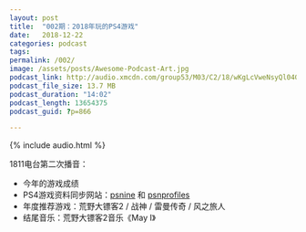 ```yaml
---
layout: post
title:  "002期：2018年玩的PS4游戏"
date:   2018-12-22
categories: podcast
tags:
permalink: /002/
image: /assets/posts/Awesome-Podcast-Art.jpg
podcast_link: http://audio.xmcdn.com/group53/M03/C2/18/wKgLcVweNsyQl04GAQIXkuoDkIc095.m4a
podcast_file_size: 13.7 MB
podcast_duration: "14:02"
podcast_length: 13654375
podcast_guid: ?p=866

---
```


{% include audio.html %}

1811电台第二次播音：

- 今年的游戏成绩
- PS4游戏资料同步网站：[psnine](https://psnine.com) 和 [psnprofiles](https://psnprofiles.com/)
- 年度推荐游戏：荒野大镖客2 / 战神 / 雷曼传奇 / 风之旅人
- 结尾音乐：荒野大镖客2音乐《May I》
